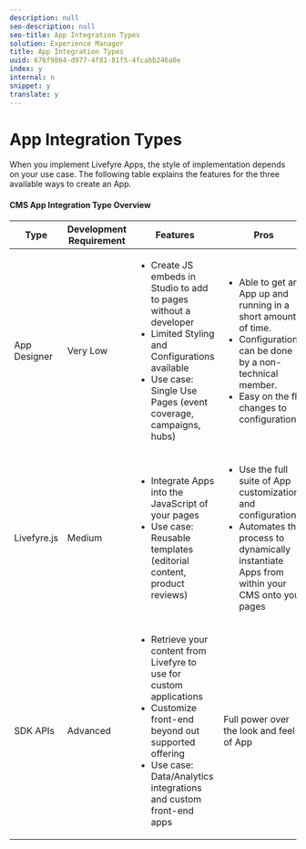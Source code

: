 ```yaml
---
description: null
seo-description: null
seo-title: App Integration Types
solution: Experience Manager
title: App Integration Types
uuid: 676f9864-d977-4f81-81f5-4fcabb246a0e
index: y
internal: n
snippet: y
translate: y
---
```


# App Integration Types

When you implement Livefyre Apps, the style of implementation depends on your use case. The following table explains the features for the three available ways to create an App.

#### CMS App Integration Type Overview
<table id="table_n4l_r4r_tz">  
 <thead> 
  <tr> 
   <th class="entry"> Type</th> 
   <th class="entry"> Development Requirement</th> 
   <th class="entry"> Features</th> 
   <th class="entry"> Pros </th> 
   <th class="entry"> Limitations</th> 
  </tr> 
 </thead>
 <tbody> 
  <tr> 
   <td> App Designer</td> 
   <td> Very Low</td> 
   <td> 
    <ul id="ul_o4l_r4r_tz"> 
     <li>Create JS embeds in Studio to add to pages without a developer</li> 
     <li>Limited Styling and Configurations available</li> 
     <li>Use case: Single Use Pages (event coverage, campaigns, hubs)</li> 
    </ul> </td> 
   <td> 
    <ul id="ul_mxj_qhw_sbb"> 
     <li>Able to get an App up and running in a short amount of time.</li> 
     <li>Configurations can be done by a non-technical member.</li> 
     <li>Easy on the fly changes to configurations</li> 
    </ul> </td> 
   <td> 
    <ul id="ul_j3h_bvk_rbb"> 
     <li>Must create an App using Livefyre Studio first</li> 
     <li>Not automated</li> 
    </ul> </td> 
  </tr> 
  <tr> 
   <td> Livefyre.js</td> 
   <td> Medium</td> 
   <td> 
    <ul id="ul_p4l_r4r_tz"> 
     <li>Integrate Apps into the JavaScript of your pages</li> 
     <li>Use case: Reusable templates (editorial content, product reviews)</li> 
    </ul> </td> 
   <td> 
    <ul id="ul_wk1_15k_rbb"> 
     <li>Use the full suite of App customizations and configurations</li> 
     <li>Automates the process to dynamically instantiate Apps from within your CMS onto your pages</li> 
    </ul> </td> 
   <td> 
    <ul id="ul_urm_ztk_rbb"> 
     <li>Need a developer up front. </li> 
    </ul> </td> 
  </tr> 
  <tr> 
   <td> SDK APIs</td> 
   <td> Advanced</td> 
   <td> 
    <ul id="ul_q4l_r4r_tz"> 
     <li>Retrieve your content from Livefyre to use for custom applications</li> 
     <li>Customize front-end beyond out supported offering</li> 
     <li>Use case: Data/Analytics integrations and custom front-end apps</li> 
    </ul> </td> 
   <td> Full power over the look and feel of App</td> 
   <td> 
    <ul id="ul_dng_vhw_sbb"> 
     <li>Requires development up front.</li> 
     <li>Higher level of dev effort to implement.</li> 
    </ul> </td> 
  </tr> 
 </tbody> 
</table>

